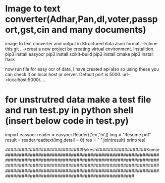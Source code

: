 # Image to text converter(Adhar,Pan,dl,voter,passport,gst,cin and many documents)
image to text converter and output in Structured data Json format.
->clone this git .
->creat a new project by creating virtual environment.
Installtion.
pip3 install easyocr
pip3 install scikit-build
pip3 install cmake
pip3 install flask



now run  file for easy ocr of data,
I have created api also so using these you can check it on local host or server.
Default port is 5000.
url->localhost:5000/....



# for unstrutred data make a test file and run test.py in python shell (insert below code in test.py)


import easyocr
reader = easyocr.Reader(['en','hi'])
img = "Resume.pdf"
result = reader.readtext(img,detail = 0)
res =  " ".join(result)
print(res)

############################Rakesh##################Kumar###############################################################################################################################################################################################################################################################################
